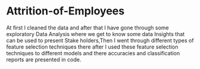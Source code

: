# Attrition-of-Employees
At first I cleaned the data and after that I have gone through some exploratory Data Analysis where we get to know some data Insights that can be used to present Stake holders,Then I went through different types of feature selection techniques there after I used these feature selection techniques to different models and there accuracies and classification reports are presented in code.
